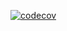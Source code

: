 [![codecov](https://codecov.io/gh/hadi-gharibi/scikit-dataset/branch/main/graph/badge.svg?token=ZU9NJSCIQI)](https://codecov.io/gh/hadi-gharibi/scikit-dataset)
